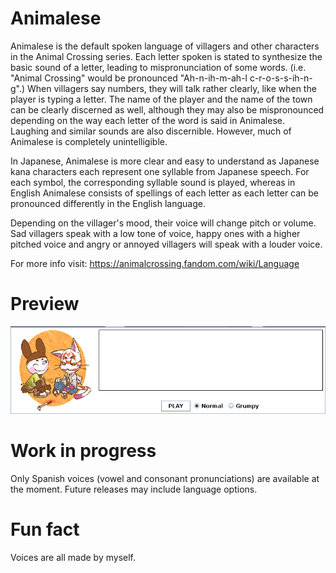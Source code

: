 # Animalese
Animalese is the default spoken language of villagers and other characters in the Animal Crossing series. Each letter spoken is stated to synthesize the basic sound of a letter, leading to mispronunciation of some words. (i.e. "Animal Crossing" would be pronounced "Ah-n-ih-m-ah-l c-r-o-s-s-ih-n-g".) When villagers say numbers, they will talk rather clearly, like when the player is typing a letter. The name of the player and the name of the town can be clearly discerned as well, although they may also be mispronounced depending on the way each letter of the word is said in Animalese. Laughing and similar sounds are also discernible. However, much of Animalese is completely unintelligible.

In Japanese, Animalese is more clear and easy to understand as Japanese kana characters each represent one syllable from Japanese speech. For each symbol, the corresponding syllable sound is played, whereas in English Animalese consists of spellings of each letter as each letter can be pronounced differently in the English language.

Depending on the villager's mood, their voice will change pitch or volume. Sad villagers speak with a low tone of voice, happy ones with a higher pitched voice and angry or annoyed villagers will speak with a louder voice.

For more info visit: https://animalcrossing.fandom.com/wiki/Language

# Preview
![alt text](preview.png)

# Work in progress 
Only Spanish voices (vowel and consonant pronunciations) are available at the moment. Future releases may include language options.

# Fun fact
Voices are all made by myself.
